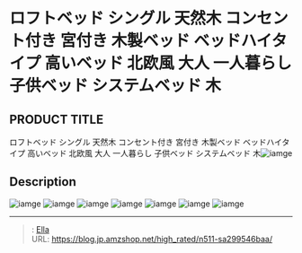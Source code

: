 # ロフトベッド  シングル 天然木  コンセント付き 宮付き 木製ベッド ベッドハイタイプ 高いベッド 北欧風  大人 一人暮らし 子供ベッド システムベッド 木


## PRODUCT TITLE 

ロフトベッド  シングル 天然木  コンセント付き 宮付き 木製ベッド ベッドハイタイプ 高いベッド 北欧風  大人 一人暮らし 子供ベッド システムベッド 木![iamge](nan)

## Description











![iamge](nan)
![iamge](nan)
![iamge](nan)
![iamge](nan)
![iamge](nan)
![iamge](nan)
![iamge](nan)


---

> : [Ella](https://blog.jp.amzshop.net/)  
> URL: https://blog.jp.amzshop.net/high_rated/n511-sa299546baa/  

